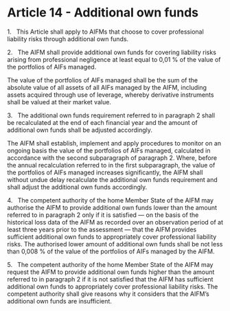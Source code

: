 # Article 14 - Additional own funds


1.   This Article shall apply to AIFMs that choose to cover professional liability risks through additional own funds.

2.   The AIFM shall provide additional own funds for covering liability risks arising from professional negligence at least equal to 0,01 % of the value of the portfolios of AIFs managed.

The value of the portfolios of AIFs managed shall be the sum of the absolute value of all assets of all AIFs managed by the AIFM, including assets acquired through use of leverage, whereby derivative instruments shall be valued at their market value.

3.   The additional own funds requirement referred to in paragraph 2 shall be recalculated at the end of each financial year and the amount of additional own funds shall be adjusted accordingly.

The AIFM shall establish, implement and apply procedures to monitor on an ongoing basis the value of the portfolios of AIFs managed, calculated in accordance with the second subparagraph of paragraph 2. Where, before the annual recalculation referred to in the first subparagraph, the value of the portfolios of AIFs managed increases significantly, the AIFM shall without undue delay recalculate the additional own funds requirement and shall adjust the additional own funds accordingly.

4.   The competent authority of the home Member State of the AIFM may authorise the AIFM to provide additional own funds lower than the amount referred to in paragraph 2 only if it is satisfied — on the basis of the historical loss data of the AIFM as recorded over an observation period of at least three years prior to the assessment — that the AIFM provides sufficient additional own funds to appropriately cover professional liability risks. The authorised lower amount of additional own funds shall be not less than 0,008 % of the value of the portfolios of AIFs managed by the AIFM.

5.   The competent authority of the home Member State of the AIFM may request the AIFM to provide additional own funds higher than the amount referred to in paragraph 2 if it is not satisfied that the AIFM has sufficient additional own funds to appropriately cover professional liability risks. The competent authority shall give reasons why it considers that the AIFM’s additional own funds are insufficient.
